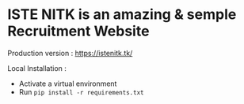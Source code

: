 # ISTE NITK is an amazing & semple Recruitment Website

Production version : https://istenitk.tk/

Local Installation : 
  - Activate a virtual environment
  - Run `pip install -r requirements.txt`
